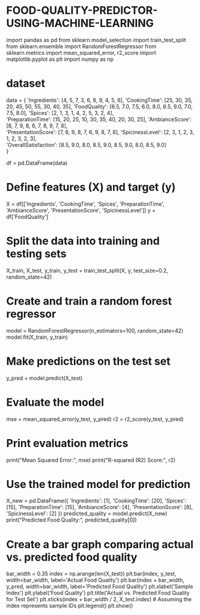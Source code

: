 # FOOD-QUALITY-PREDICTOR-USING-MACHINE-LEARNING
import pandas as pd
from sklearn.model_selection import train_test_split
from sklearn.ensemble import RandomForestRegressor
from sklearn.metrics import mean_squared_error, r2_score
import matplotlib.pyplot as plt
import numpy as np

# dataset
data = {
    'Ingredients': [4, 5, 7, 3, 6, 8, 9, 4, 5, 6],
    'CookingTime': [25, 30, 35, 20, 45, 50, 55, 30, 40, 35],
    'FoodQuality': [6.5, 7.0, 7.5, 6.0, 8.0, 8.5, 9.0, 7.0, 7.5, 8.0],
    'Spices': [2, 1, 3, 1, 4, 2, 5, 3, 2, 4],  
    'PreparationTime': [15, 20, 25, 10, 30, 35, 40, 20, 30, 25], 
    'AmbianceScore': [8, 7, 9, 8, 6, 7, 8, 9, 7, 8],  
    'PresentationScore': [7, 8, 9, 8, 7, 6, 9, 8, 7, 8], 
    'SpicinessLevel': [2, 3, 1, 2, 3, 1, 2, 3, 2, 3],  
    'OverallSatisfaction': [8.5, 9.0, 8.0, 8.5, 9.0, 8.5, 9.0, 8.0, 8.5, 9.0]  
}

df = pd.DataFrame(data)

# Define features (X) and target (y)
X = df[['Ingredients', 'CookingTime', 'Spices', 'PreparationTime', 'AmbianceScore', 'PresentationScore', 'SpicinessLevel']]
y = df['FoodQuality']

# Split the data into training and testing sets
X_train, X_test, y_train, y_test = train_test_split(X, y, test_size=0.2, random_state=42)

# Create and train a random forest regressor
model = RandomForestRegressor(n_estimators=100, random_state=42)
model.fit(X_train, y_train)

# Make predictions on the test set
y_pred = model.predict(X_test)

# Evaluate the model
mse = mean_squared_error(y_test, y_pred)
r2 = r2_score(y_test, y_pred)

# Print evaluation metrics
print("Mean Squared Error:", mse)
print("R-squared (R2) Score:", r2)

# Use the trained model for prediction
X_new = pd.DataFrame({
    'Ingredients': [1],
    'CookingTime': [20],
    'Spices': [15],
    'PreparationTime': [15],
    'AmbianceScore': [4],
    'PresentationScore': [8],
    'SpicinessLevel': [2]
})
predicted_quality = model.predict(X_new)
print("Predicted Food Quality:", predicted_quality[0])

# Create a bar graph comparing actual vs. predicted food quality
bar_width = 0.35
index = np.arange(len(X_test))
plt.bar(index, y_test, width=bar_width, label='Actual Food Quality')
plt.bar(index + bar_width, y_pred, width=bar_width, label='Predicted Food Quality')
plt.xlabel('Sample Index')
plt.ylabel('Food Quality')
plt.title('Actual vs. Predicted Food Quality for Test Set')
plt.xticks(index + bar_width / 2, X_test.index)  # Assuming the index represents sample IDs
plt.legend()
plt.show()
